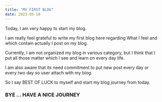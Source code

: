 ```yaml
---
title: "MY FIRST BLOG"
date: 2023-05-10
---
```


Today, I am very happy to start my blog.

I am really feel grateful to write my first blog here regarding What I feel and which contain actually I post on my blog.

Currently, I am not organized my blog in various category, but I think that I put all those matter which I see and learn on every day life.

I am also aware that its need commitment to put new post every day or every two day so user attach with my blog.

So I say BEST OF LUCK to myself and start my blog journey from today.

### BYE ... HAVE A NICE JOURNEY
